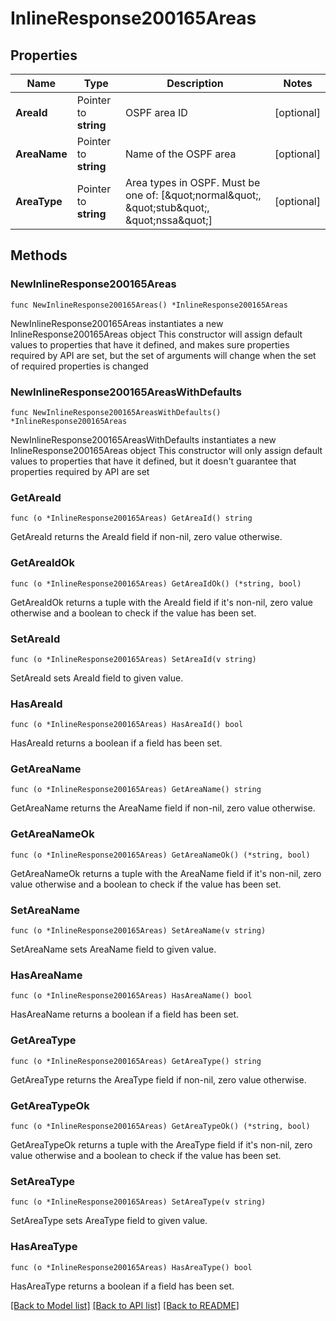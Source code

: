 # InlineResponse200165Areas

## Properties

Name | Type | Description | Notes
------------ | ------------- | ------------- | -------------
**AreaId** | Pointer to **string** | OSPF area ID | [optional] 
**AreaName** | Pointer to **string** | Name of the OSPF area | [optional] 
**AreaType** | Pointer to **string** | Area types in OSPF. Must be one of: [\&quot;normal\&quot;, \&quot;stub\&quot;, \&quot;nssa\&quot;] | [optional] 

## Methods

### NewInlineResponse200165Areas

`func NewInlineResponse200165Areas() *InlineResponse200165Areas`

NewInlineResponse200165Areas instantiates a new InlineResponse200165Areas object
This constructor will assign default values to properties that have it defined,
and makes sure properties required by API are set, but the set of arguments
will change when the set of required properties is changed

### NewInlineResponse200165AreasWithDefaults

`func NewInlineResponse200165AreasWithDefaults() *InlineResponse200165Areas`

NewInlineResponse200165AreasWithDefaults instantiates a new InlineResponse200165Areas object
This constructor will only assign default values to properties that have it defined,
but it doesn't guarantee that properties required by API are set

### GetAreaId

`func (o *InlineResponse200165Areas) GetAreaId() string`

GetAreaId returns the AreaId field if non-nil, zero value otherwise.

### GetAreaIdOk

`func (o *InlineResponse200165Areas) GetAreaIdOk() (*string, bool)`

GetAreaIdOk returns a tuple with the AreaId field if it's non-nil, zero value otherwise
and a boolean to check if the value has been set.

### SetAreaId

`func (o *InlineResponse200165Areas) SetAreaId(v string)`

SetAreaId sets AreaId field to given value.

### HasAreaId

`func (o *InlineResponse200165Areas) HasAreaId() bool`

HasAreaId returns a boolean if a field has been set.

### GetAreaName

`func (o *InlineResponse200165Areas) GetAreaName() string`

GetAreaName returns the AreaName field if non-nil, zero value otherwise.

### GetAreaNameOk

`func (o *InlineResponse200165Areas) GetAreaNameOk() (*string, bool)`

GetAreaNameOk returns a tuple with the AreaName field if it's non-nil, zero value otherwise
and a boolean to check if the value has been set.

### SetAreaName

`func (o *InlineResponse200165Areas) SetAreaName(v string)`

SetAreaName sets AreaName field to given value.

### HasAreaName

`func (o *InlineResponse200165Areas) HasAreaName() bool`

HasAreaName returns a boolean if a field has been set.

### GetAreaType

`func (o *InlineResponse200165Areas) GetAreaType() string`

GetAreaType returns the AreaType field if non-nil, zero value otherwise.

### GetAreaTypeOk

`func (o *InlineResponse200165Areas) GetAreaTypeOk() (*string, bool)`

GetAreaTypeOk returns a tuple with the AreaType field if it's non-nil, zero value otherwise
and a boolean to check if the value has been set.

### SetAreaType

`func (o *InlineResponse200165Areas) SetAreaType(v string)`

SetAreaType sets AreaType field to given value.

### HasAreaType

`func (o *InlineResponse200165Areas) HasAreaType() bool`

HasAreaType returns a boolean if a field has been set.


[[Back to Model list]](../README.md#documentation-for-models) [[Back to API list]](../README.md#documentation-for-api-endpoints) [[Back to README]](../README.md)


